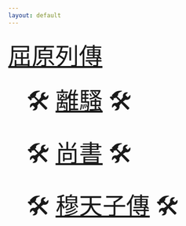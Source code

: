 ```yaml
---
layout: default
---
```

<head>
  <!-- ... -->
  <link rel="stylesheet" type="text/css" href="https://fonts.googleapis.com/earlyaccess/cwtexkai.css">
  <style>
    body {
     font-family: "cwTeXKai", serif;
    }
    p.big {
      line-height: 3;
      font-size: x-large;
    }
    p {
      font-size: 1.5em;
    }
    </style>
</head>

<!-- <center> -->
  <font size="11"> [屈原列傳](https://docs.google.com/document/d/17izkGXYQcVRLE7M4e6zg7eM_1IEPqxfL/edit?usp=sharing&ouid=114115133808191130329&rtpof=true&sd=true) </font>

  <font size="11">🚧🛠 [離騷](https://docs.google.com/document/d/1u4yg8lehsZjKUoFGHDfxvp7VUWlGDR7X/edit?usp=sharing&ouid=114115133808191130329&rtpof=true&sd=true) 🛠🚧</font>

  <font size="11">🚧🛠 [尚書](https://docs.google.com/document/d/1dcgLw7Ky1fs8p-PPQmKK-l60tiahFK1g/edit?usp=sharing&ouid=114115133808191130329&rtpof=true&sd=true) 🛠🚧</font>

  <font size="11">🚧🛠 [穆天子傳](https://wenyanwen.org) 🛠🚧</font>
<!-- </center> -->
